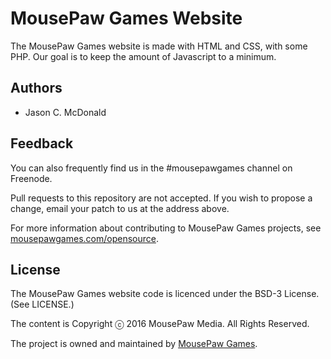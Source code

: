 MousePaw Games Website
=========================

The MousePaw Games website is made with HTML and CSS, with some PHP.
Our goal is to keep the amount of Javascript to a minimum.

Authors
-------------
 - Jason C. McDonald

Feedback
-------------
You can also frequently find us in the #mousepawgames
channel on Freenode.

Pull requests to this repository are not accepted. If
you wish to propose a change, email your patch to us
at the address above.

For more information about contributing to MousePaw Games
projects, see [mousepawgames.com/opensource][2].

License
-------------
The MousePaw Games website code is licenced under the BSD-3 License.
(See LICENSE.)

The content is Copyright ⓒ 2016 MousePaw Media. All Rights Reserved.

The project is owned and maintained by [MousePaw Games][2].

[2]: http://www.mousepawgames.com/opensource
